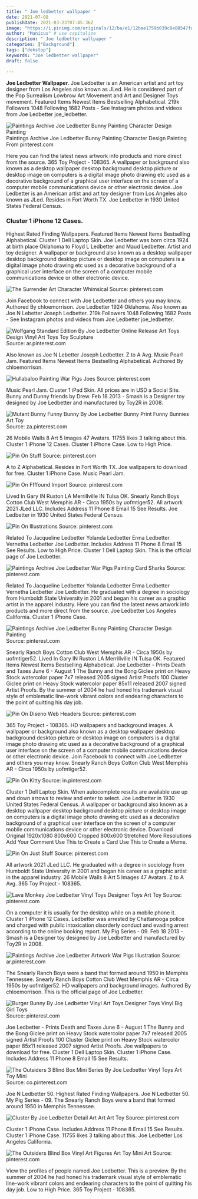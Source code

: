 ```yaml
---
title: " Joe ledbetter wallpaper "
date: 2021-07-08
publishDate: 2021-03-23T07:45:36Z
image: "https://i.pinimg.com/originals/12/ba/e1/12bae1759b039c8e88547fd85417d8de.jpg"
author: "Manicus" # use capitalize
description: " Joe ledbetter wallpaper "
categories: ["Background"]
tags: ["dekstop"]
keywords: "Joe ledbetter wallpaper"
draft: false

---
```



**Joe Ledbetter Wallpaper**. Joe Ledbetter is an American artist and art toy designer from Los Angeles also known as JLed. He is considered part of the Pop Surrealism Lowbrow Art Movement and Art and Designer Toys movement. Featured Items Newest Items Bestselling Alphabetical. 219k Followers 1048 Following 1682 Posts - See Instagram photos and videos from Joe Ledbetter joe_ledbetter.

![Paintings Archive Joe Ledbetter Bunny Painting Character Design Painting](https://i.pinimg.com/originals/74/8f/cb/748fcb601ed7c271513e298a004a9de8.jpg "Paintings Archive Joe Ledbetter Bunny Painting Character Design Painting")
Paintings Archive Joe Ledbetter Bunny Painting Character Design Painting From pinterest.com


Here you can find the latest news artwork info products and more direct from the source. 365 Toy Project - 108365. A wallpaper or background also known as a desktop wallpaper desktop background desktop picture or desktop image on computers is a digital image photo drawing etc used as a decorative background of a graphical user interface on the screen of a computer mobile communications device or other electronic device. Joe Ledbetter is an American artist and art toy designer from Los Angeles also known as JLed. Resides in Fort Worth TX. Joe Ledbetter in 1930 United States Federal Census.

### Cluster 1 iPhone 12 Cases.

Highest Rated Finding Wallpapers. Featured Items Newest Items Bestselling Alphabetical. Cluster 1 Dell Laptop Skin. Joe Ledbetter was born circa 1924 at birth place Oklahoma to Floyd L Ledbetter and Maud Ledbetter. Artist and toy designer. A wallpaper or background also known as a desktop wallpaper desktop background desktop picture or desktop image on computers is a digital image photo drawing etc used as a decorative background of a graphical user interface on the screen of a computer mobile communications device or other electronic device.


![The Surrender Art Character Whimsical](https://i.pinimg.com/originals/a8/6f/fa/a86ffadf8ea70a00c21eea7e478a1c2d.gif "The Surrender Art Character Whimsical")
Source: pinterest.com

Join Facebook to connect with Joe Ledbetter and others you may know. Authored By chloemorrison. Joe Ledbetter 1924 Oklahoma. Also known as Joe N Lebetter Joseph Ledbetter. 219k Followers 1048 Following 1682 Posts - See Instagram photos and videos from Joe Ledbetter joe_ledbetter.

![Wolfgang Standard Edition By Joe Ledbetter Online Release Art Toys Design Vinyl Art Toys Toy Sculpture](https://i.pinimg.com/originals/f1/2e/50/f12e50a59af85bf5766f82a7c500aced.jpg "Wolfgang Standard Edition By Joe Ledbetter Online Release Art Toys Design Vinyl Art Toys Toy Sculpture")
Source: ar.pinterest.com

Also known as Joe N Lebetter Joseph Ledbetter. Z to A Avg. Music Pearl Jam. Featured Items Newest Items Bestselling Alphabetical. Authored By chloemorrison.

![Hullabaloo Painting War Pigs Joes](https://i.pinimg.com/originals/34/6e/8a/346e8a75b6b86d951a2d073449d922e6.jpg "Hullabaloo Painting War Pigs Joes")
Source: pinterest.com

Music Pearl Jam. Cluster 1 iPad Skin. All prices are in USD a Social Site. Bunny and Dunny friends by Drew. Feb 18 2013 - Smash is a Designer toy designed by Joe Ledbetter and manufactured by Toy2R in 2008.

![Mutant Bunny Funny Bunny By Joe Ledbetter Bunny Print Funny Bunnies Art Toy](https://i.pinimg.com/originals/f4/bc/82/f4bc82bb8205c75435d8baafb0188ef9.jpg "Mutant Bunny Funny Bunny By Joe Ledbetter Bunny Print Funny Bunnies Art Toy")
Source: za.pinterest.com

26 Mobile Walls 8 Art 5 Images 47 Avatars. 11755 likes 3 talking about this. Cluster 1 iPhone 12 Cases. Cluster 1 iPhone Case. Low to High Price.

![Pin On Stuff](https://i.pinimg.com/474x/61/da/9e/61da9e7f66b50eaa6868b714ebbe30f7.jpg "Pin On Stuff")
Source: pinterest.com

A to Z Alphabetical. Resides in Fort Worth TX. Joe wallpapers to download for free. Cluster 1 iPhone Case. Music Pearl Jam.

![Pin On Ffffound Import](https://i.pinimg.com/originals/2b/f8/ed/2bf8ed4bca62b65c8f7263bd035bc67e.gif "Pin On Ffffound Import")
Source: pinterest.com

Lived In Gary IN Ruston LA Merrillville IN Tulsa OK. Snearly Ranch Boys Cotton Club West Memphis AR - Circa 1950s by uofmtiger52. All artwork 2021 JLed LLC. Includes Address 11 Phone 8 Email 15 See Results. Joe Ledbetter in 1930 United States Federal Census.

![Pin On Illustrations](https://i.pinimg.com/originals/35/9a/d1/359ad14965acbc90b788e177d8e2da30.gif "Pin On Illustrations")
Source: pinterest.com

Related To Jacqueline Ledbetter Yolanda Ledbetter Erma Ledbetter Vernetha Ledbetter Joe Ledbetter. Includes Address 11 Phone 8 Email 15 See Results. Low to High Price. Cluster 1 Dell Laptop Skin. This is the official page of Joe Ledbetter.

![Paintings Archive Joe Ledbetter War Pigs Painting Card Sharks](https://i.pinimg.com/originals/17/e7/78/17e7783d5fe3b09b7bafe0472eade53a.jpg "Paintings Archive Joe Ledbetter War Pigs Painting Card Sharks")
Source: pinterest.com

Related To Jacqueline Ledbetter Yolanda Ledbetter Erma Ledbetter Vernetha Ledbetter Joe Ledbetter. He graduated with a degree in sociology from Humboldt State University in 2001 and began his career as a graphic artist in the apparel industry. Here you can find the latest news artwork info products and more direct from the source. Joe Ledbetter Los Angeles California. Cluster 1 iPhone Case.

![Paintings Archive Joe Ledbetter Bunny Painting Character Design Painting](https://i.pinimg.com/originals/74/8f/cb/748fcb601ed7c271513e298a004a9de8.jpg "Paintings Archive Joe Ledbetter Bunny Painting Character Design Painting")
Source: pinterest.com

Snearly Ranch Boys Cotton Club West Memphis AR - Circa 1950s by uofmtiger52. Lived In Gary IN Ruston LA Merrillville IN Tulsa OK. Featured Items Newest Items Bestselling Alphabetical. Joe Ledbetter - Prints Death and Taxes June 6 - August 1 The Bunny and the Bong Giclee print on Heavy Stock watercolor paper 7x7 released 2005 signed Artist Proofs 100 Cluster Giclee print on Heavy Stock watercolor paper 85x11 released 2007 signed Artist Proofs. By the summer of 2004 he had honed his trademark visual style of emblematic line-work vibrant colors and endearing characters to the point of quitting his day job.

![Pin On Diseno Web Headers](https://i.pinimg.com/originals/00/53/9d/00539d669e282cb853789af18ffd449c.jpg "Pin On Diseno Web Headers")
Source: pinterest.com

365 Toy Project - 108365. HD wallpapers and background images. A wallpaper or background also known as a desktop wallpaper desktop background desktop picture or desktop image on computers is a digital image photo drawing etc used as a decorative background of a graphical user interface on the screen of a computer mobile communications device or other electronic device. Join Facebook to connect with Joe Ledbetter and others you may know. Snearly Ranch Boys Cotton Club West Memphis AR - Circa 1950s by uofmtiger52.

![Pin On Kitty](https://i.pinimg.com/originals/7e/8c/f3/7e8cf39aabe8b4f17ee1c7ef48101bcf.jpg "Pin On Kitty")
Source: in.pinterest.com

Cluster 1 Dell Laptop Skin. When autocomplete results are available use up and down arrows to review and enter to select. Joe Ledbetter in 1930 United States Federal Census. A wallpaper or background also known as a desktop wallpaper desktop background desktop picture or desktop image on computers is a digital image photo drawing etc used as a decorative background of a graphical user interface on the screen of a computer mobile communications device or other electronic device. Download Original 1920x1080 800x600 Cropped 800x600 Stretched More Resolutions Add Your Comment Use This to Create a Card Use This to Create a Meme.

![Pin On Just Stuff](https://i.pinimg.com/564x/03/79/40/03794023af76c8ea1f39cbecf5af3e46.jpg "Pin On Just Stuff")
Source: pinterest.com

All artwork 2021 JLed LLC. He graduated with a degree in sociology from Humboldt State University in 2001 and began his career as a graphic artist in the apparel industry. 26 Mobile Walls 8 Art 5 Images 47 Avatars. Z to A Avg. 365 Toy Project - 108365.

![Lava Monkey Joe Ledbetter Vinyl Toys Designer Toys Art Toy](https://i.pinimg.com/originals/ac/ab/11/acab11d4facfe2441443a35ee11d93c9.jpg "Lava Monkey Joe Ledbetter Vinyl Toys Designer Toys Art Toy")
Source: pinterest.com

On a computer it is usually for the desktop while on a mobile phone it. Cluster 1 iPhone 12 Cases. Ledbetter was arrested by Chattanooga police and charged with public intoxication disorderly conduct and evading arrest according to the online booking report. My Pig Series - 09. Feb 18 2013 - Smash is a Designer toy designed by Joe Ledbetter and manufactured by Toy2R in 2008.

![Paintings Archive Joe Ledbetter Artwork War Pigs Illustration](https://i.pinimg.com/474x/03/f9/e1/03f9e1c3c6c32c0b9637a938191a096f.jpg "Paintings Archive Joe Ledbetter Artwork War Pigs Illustration")
Source: ar.pinterest.com

The Snearly Ranch Boys were a band that formed around 1950 in Memphis Tennessee. Snearly Ranch Boys Cotton Club West Memphis AR - Circa 1950s by uofmtiger52. HD wallpapers and background images. Authored By chloemorrison. This is the official page of Joe Ledbetter.

![Burger Bunny By Joe Ledbetter Vinyl Art Toys Designer Toys Vinyl Big Girl Toys](https://i.pinimg.com/originals/6f/41/bc/6f41bcf375731fecebfc19617ab4b669.jpg "Burger Bunny By Joe Ledbetter Vinyl Art Toys Designer Toys Vinyl Big Girl Toys")
Source: pinterest.com

Joe Ledbetter - Prints Death and Taxes June 6 - August 1 The Bunny and the Bong Giclee print on Heavy Stock watercolor paper 7x7 released 2005 signed Artist Proofs 100 Cluster Giclee print on Heavy Stock watercolor paper 85x11 released 2007 signed Artist Proofs. Joe wallpapers to download for free. Cluster 1 Dell Laptop Skin. Cluster 1 iPhone Case. Includes Address 11 Phone 8 Email 15 See Results.

![The Outsiders 3 Blind Box Mini Series By Joe Ledbetter Vinyl Toys Art Toy Mini](https://i.pinimg.com/originals/98/53/65/9853659f4a2cf6ce2188a0bb3c11dc86.jpg "The Outsiders 3 Blind Box Mini Series By Joe Ledbetter Vinyl Toys Art Toy Mini")
Source: co.pinterest.com

Joe N Ledbetter 50. Highest Rated Finding Wallpapers. Joe N Ledbetter 50. My Pig Series - 09. The Snearly Ranch Boys were a band that formed around 1950 in Memphis Tennessee.

![Cluster By Joe Ledbetter Detail Art Art Art Toy](https://i.pinimg.com/originals/fc/a6/80/fca6804c592564330adbed544cee503a.jpg "Cluster By Joe Ledbetter Detail Art Art Art Toy")
Source: pinterest.com

Cluster 1 iPhone Case. Includes Address 11 Phone 8 Email 15 See Results. Cluster 1 iPhone Case. 11755 likes 3 talking about this. Joe Ledbetter Los Angeles California.

![The Outsiders Blind Box Vinyl Art Figures Art Toy Mini Art](https://i.pinimg.com/originals/12/ba/e1/12bae1759b039c8e88547fd85417d8de.jpg "The Outsiders Blind Box Vinyl Art Figures Art Toy Mini Art")
Source: pinterest.com

View the profiles of people named Joe Ledbetter. This is a preview. By the summer of 2004 he had honed his trademark visual style of emblematic line-work vibrant colors and endearing characters to the point of quitting his day job. Low to High Price. 365 Toy Project - 108365.

